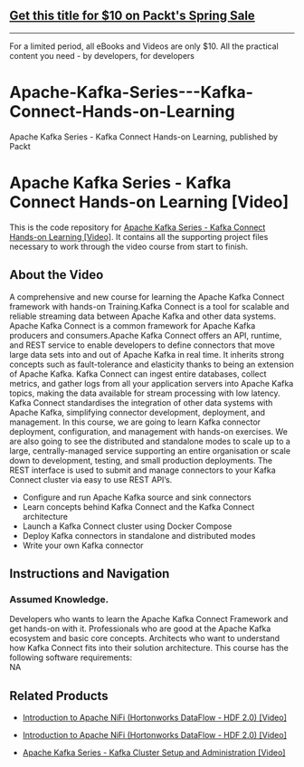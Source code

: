 ## [Get this title for $10 on Packt's Spring Sale](https://www.packt.com/V11334?utm_source=github&utm_medium=packt-github-repo&utm_campaign=spring_10_dollar_2022)
-----
For a limited period, all eBooks and Videos are only $10. All the practical content you need \- by developers, for developers

# Apache-Kafka-Series---Kafka-Connect-Hands-on-Learning
Apache Kafka Series - Kafka Connect Hands-on Learning, published by Packt
# Apache Kafka Series - Kafka Connect Hands-on Learning [Video]
This is the code repository for [Apache Kafka Series - Kafka Connect Hands-on Learning [Video]](https://www.packtpub.com/virtualization-and-cloud/apache-kafka-series-kafka-connect-hands-learning-video). It contains all the supporting project files necessary to work through the video course from start to finish.
## About the Video 
A comprehensive and new course for learning the Apache Kafka Connect framework with hands-on Training.Kafka Connect is a tool for scalable and reliable streaming data between Apache Kafka and other data systems. Apache Kafka Connect is a common framework for Apache Kafka producers and consumers.Apache Kafka Connect offers an API, runtime, and REST service to enable developers to define connectors that move large data sets into and out of Apache Kafka in real time. It inherits strong concepts such as fault-tolerance and elasticity thanks to being an extension of Apache Kafka. Kafka Connect can ingest entire databases, collect metrics, and gather logs from all your application servers into Apache Kafka topics, making the data available for stream processing with low latency. Kafka Connect standardises the integration of other data systems with Apache Kafka, simplifying connector development, deployment, and management. In this course, we are going to learn Kafka connector deployment, configuration, and management with hands-on exercises. We are also going to see the distributed and standalone modes to scale up to a large, centrally-managed service supporting an entire organisation or scale down to development, testing, and small production deployments. The REST interface is used to submit and manage connectors to your Kafka Connect cluster via easy to use REST API’s.
<DIV class=book-info-will-learn-text>
<UL>
<LI>Configure and run Apache Kafka source and sink connectors
<LI>Learn concepts behind Kafka Connect and the Kafka Connect architecture
<LI>Launch a Kafka Connect cluster using Docker Compose
<LI>Deploy Kafka connectors in standalone and distributed modes
<LI>Write your own Kafka connector</LI></UL></DIV>

## Instructions and Navigation
### Assumed Knowledge.
Developers who wants to learn the Apache Kafka Connect Framework and get hands-on with it. Professionals who are good at the Apache Kafka ecosystem and basic core concepts. Architects who want to understand how Kafka Connect fits into their solution architecture.
This course has the following software requirements:<br/>
NA

## Related Products
* [Introduction to Apache NiFi (Hortonworks DataFlow - HDF 2.0) [Video]](https://www.packtpub.com/virtualization-and-cloud/introduction-apache-nifi-hortonworks-dataflow-hdf-20-video)

* [Introduction to Apache NiFi (Hortonworks DataFlow - HDF 2.0) [Video]](https://www.packtpub.com/virtualization-and-cloud/introduction-apache-nifi-hortonworks-dataflow-hdf-20-video)

* [Apache Kafka Series - Kafka Cluster Setup and Administration [Video]](https://www.packtpub.com/networking-and-servers/apache-kafka-series-kafka-cluster-setup-and-administration-video)
